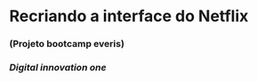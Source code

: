 #  Recriando a interface do **Netflix** 

###                                (Projeto bootcamp everis) 

### ***Digital innovation one***

